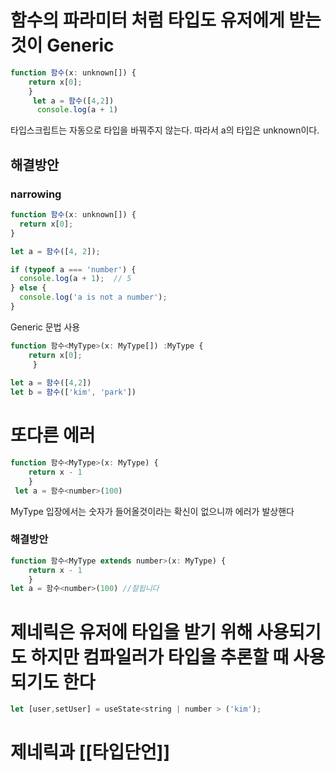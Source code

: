 
# 함수의 파라미터 처럼 타입도 유저에게 받는 것이 Generic

```js
function 함수(x: unknown[]) {
	return x[0];
	}
	 let a = 함수([4,2])
	  console.log(a + 1)
```

타입스크립트는 자동으로 타입을 바꿔주지 않는다. 따라서 a의 타입은 unknown이다.

## 해결방안

### narrowing

```js
function 함수(x: unknown[]) {
  return x[0];
}

let a = 함수([4, 2]);

if (typeof a === 'number') {
  console.log(a + 1);  // 5
} else {
  console.log('a is not a number');
}

```

Generic 문법 사용
```js
function 함수<MyType>(x: MyType[]) :MyType {
	return x[0];
	 } 
	 
let a = 함수([4,2]) 
let b = 함수(['kim', 'park'])
```


# 또다른 에러
```js
function 함수<MyType>(x: MyType) {
	return x - 1 
	}
 let a = 함수<number>(100)
```

MyType 입장에서는 숫자가 들어올것이라는 확신이 없으니까 에러가 발상핸다

### 해결방안

```js
function 함수<MyType extends number>(x: MyType) {
	return x - 1 
	}
let a = 함수<number>(100) //잘됩니다
```


# 제네릭은 유저에 타입을 받기 위해 사용되기도 하지만 컴파일러가 타입을 추론할 때 사용되기도 한다

```js
let [user,setUser] = useState<string | number > ('kim');
```


# 제네릭과 [[타입단언]]
